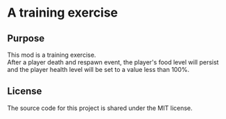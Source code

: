 # A training exercise

## Purpose

This mod is a training exercise.  
After a player death and respawn event, the player's food level will persist and the player health level will be set to a value less than 100%.

## License

The source code for this project is shared under the MIT license.
